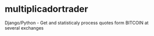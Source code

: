 # multiplicadortrader
Django/Python - Get and statisticaly process quotes form BITCOIN at several exchanges
